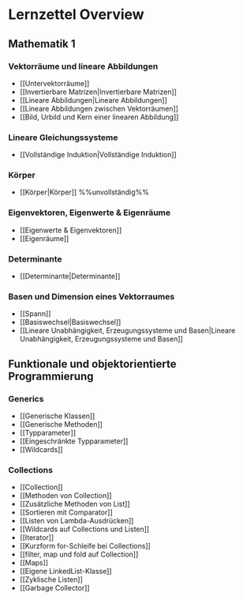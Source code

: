 # Lernzettel Overview
## Mathematik 1
### Vektorräume und lineare Abbildungen
- [[Untervektorräume]]
- [[Invertierbare Matrizen|Invertierbare Matrizen]]
- [[Lineare Abbildungen|Lineare Abbildungen]]
- [[Lineare Abbildungen zwischen Vektorräumen]]
- [[Bild, Urbild und Kern einer linearen Abbildung]]
### Lineare Gleichungssysteme
- [[Vollständige Induktion|Vollständige Induktion]]
### Körper
- [[Körper|Körper]] %%unvollständig%%
### Eigenvektoren, Eigenwerte & Eigenräume
- [[Eigenwerte & Eigenvektoren]]
- [[Eigenräume]]
### Determinante
- [[Determinante|Determinante]]
### Basen und Dimension eines Vektorraumes
- [[Spann]]
- [[Basiswechsel|Basiswechsel]]
- [[Lineare Unabhängigkeit, Erzeugungssysteme und Basen|Lineare Unabhängigkeit, Erzeugungssysteme und Basen]]
## Funktionale und objektorientierte Programmierung
### Generics
- [[Generische Klassen]]
- [[Generische Methoden]]
- [[Typparameter]]
- [[Eingeschränkte Typparameter]]
- [[Wildcards]]
### Collections
- [[Collection]]
- [[Methoden von Collection]]
- [[Zusätzliche Methoden von List]]
- [[Sortieren mit Comparator]]
- [[Listen von Lambda-Ausdrücken]]
- [[Wildcards auf Collections und Listen]]
- [[Iterator]]
- [[Kurzform for-Schleife bei Collections]]
- [[filter, map und fold auf Collection]]
- [[Maps]]
- [[Eigene LinkedList-Klasse]]
- [[Zyklische Listen]]
- [[Garbage Collector]]
